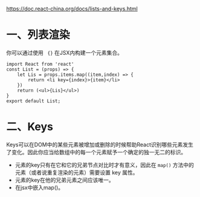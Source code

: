 https://doc.react-china.org/docs/lists-and-keys.html

# 一、列表渲染

你可以通过使用 ` {}` 在JSX内构建一个元素集合。

```react
import React from 'react'
const List = (props) => {
    let Lis = props.items.map((item,index) => {
        return <li key={index}>{item}</li>
    })
    return (<ul>{Lis}</ul>)
}
export default List;
```

# 二、Keys

Keys可以在DOM中的某些元素被增加或删除的时候帮助React识别哪些元素发生了变化。因此你应当给数组中的每一个元素赋予一个确定的独一无二的标识。

- 元素的key只有在它和它的兄弟节点对比时才有意义，因此在 `map()` 方法中的元素（或者说重复渲染的元素）需要设置 key 属性。
- 元素的key在他的兄弟元素之间应该唯一。
- 在jsx中嵌入map()。























